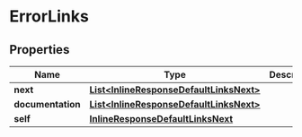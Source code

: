 
# ErrorLinks

## Properties
Name | Type | Description | Notes
------------ | ------------- | ------------- | -------------
**next** | [**List&lt;InlineResponseDefaultLinksNext&gt;**](InlineResponseDefaultLinksNext.md) |  |  [optional]
**documentation** | [**List&lt;InlineResponseDefaultLinksNext&gt;**](InlineResponseDefaultLinksNext.md) |  |  [optional]
**self** | [**InlineResponseDefaultLinksNext**](InlineResponseDefaultLinksNext.md) |  |  [optional]



